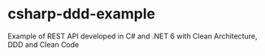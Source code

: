 # csharp-ddd-example
Example of REST API developed in C# and .NET 6 with Clean Architecture, DDD and Clean Code
